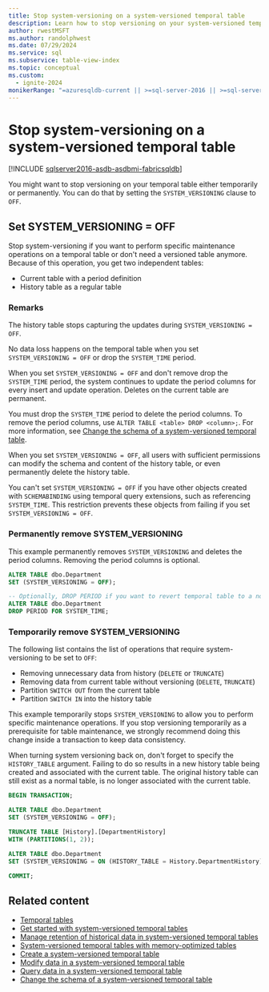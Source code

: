 ```yaml
---
title: Stop system-versioning on a system-versioned temporal table
description: Learn how to stop versioning on your system-versioned temporal table either temporarily or permanently.
author: rwestMSFT
ms.author: randolphwest
ms.date: 07/29/2024
ms.service: sql
ms.subservice: table-view-index
ms.topic: conceptual
ms.custom:
  - ignite-2024
monikerRange: "=azuresqldb-current || >=sql-server-2016 || >=sql-server-linux-2017 || =azuresqldb-mi-current || =fabric"
---
```


# Stop system-versioning on a system-versioned temporal table

[!INCLUDE [sqlserver2016-asdb-asdbmi-fabricsqldb](../../includes/applies-to-version/sqlserver2016-asdb-asdbmi-fabricsqldb.md)]

You might want to stop versioning on your temporal table either temporarily or permanently. You can do that by setting the `SYSTEM_VERSIONING` clause to `OFF`.

## Set SYSTEM_VERSIONING = OFF

Stop system-versioning if you want to perform specific maintenance operations on a temporal table or don't need a versioned table anymore. Because of this operation, you get two independent tables:

- Current table with a period definition
- History table as a regular table

### Remarks

The history table stops capturing the updates during `SYSTEM_VERSIONING = OFF`.

No data loss happens on the temporal table when you set `SYSTEM_VERSIONING = OFF` or drop the `SYSTEM_TIME` period.

When you set `SYSTEM_VERSIONING = OFF` and don't remove drop the `SYSTEM_TIME` period, the system continues to update the period columns for every insert and update operation. Deletes on the current table are permanent.

You must drop the `SYSTEM_TIME` period to delete the period columns. To remove the period columns, use `ALTER TABLE <table> DROP <column>;`. For more information, see [Change the schema of a system-versioned temporal table](changing-the-schema-of-a-system-versioned-temporal-table.md).

When you set `SYSTEM_VERSIONING = OFF`, all users with sufficient permissions can modify the schema and content of the history table, or even permanently delete the history table.

You can't set `SYSTEM_VERSIONING = OFF` if you have other objects created with `SCHEMABINDING` using temporal query extensions, such as referencing `SYSTEM_TIME`. This restriction prevents these objects from failing if you set `SYSTEM_VERSIONING = OFF`.

### Permanently remove SYSTEM_VERSIONING

This example permanently removes `SYSTEM_VERSIONING` and deletes the period columns. Removing the period columns is optional.

```sql
ALTER TABLE dbo.Department
SET (SYSTEM_VERSIONING = OFF);

-- Optionally, DROP PERIOD if you want to revert temporal table to a non-temporal
ALTER TABLE dbo.Department
DROP PERIOD FOR SYSTEM_TIME;
```

### Temporarily remove SYSTEM_VERSIONING

The following list contains the list of operations that require system-versioning to be set to `OFF`:

- Removing unnecessary data from history (`DELETE` or `TRUNCATE`)
- Removing data from current table without versioning (`DELETE`, `TRUNCATE`)
- Partition `SWITCH OUT` from the current table
- Partition `SWITCH IN` into the history table

This example temporarily stops `SYSTEM_VERSIONING` to allow you to perform specific maintenance operations. If you stop versioning temporarily as a prerequisite for table maintenance, we strongly recommend doing this change inside a transaction to keep data consistency.

When turning system versioning back on, don't forget to specify the `HISTORY_TABLE` argument. Failing to do so results in a new history table being created and associated with the current table. The original history table can still exist as a normal table, is no longer associated with the current table.

```sql
BEGIN TRANSACTION;

ALTER TABLE dbo.Department
SET (SYSTEM_VERSIONING = OFF);

TRUNCATE TABLE [History].[DepartmentHistory]
WITH (PARTITIONS(1, 2));

ALTER TABLE dbo.Department
SET (SYSTEM_VERSIONING = ON (HISTORY_TABLE = History.DepartmentHistory));

COMMIT;
```

## Related content

- [Temporal tables](temporal-tables.md)
- [Get started with system-versioned temporal tables](getting-started-with-system-versioned-temporal-tables.md)
- [Manage retention of historical data in system-versioned temporal tables](manage-retention-of-historical-data-in-system-versioned-temporal-tables.md)
- [System-versioned temporal tables with memory-optimized tables](system-versioned-temporal-tables-with-memory-optimized-tables.md)
- [Create a system-versioned temporal table](creating-a-system-versioned-temporal-table.md)
- [Modify data in a system-versioned temporal table](modifying-data-in-a-system-versioned-temporal-table.md)
- [Query data in a system-versioned temporal table](querying-data-in-a-system-versioned-temporal-table.md)
- [Change the schema of a system-versioned temporal table](changing-the-schema-of-a-system-versioned-temporal-table.md)
